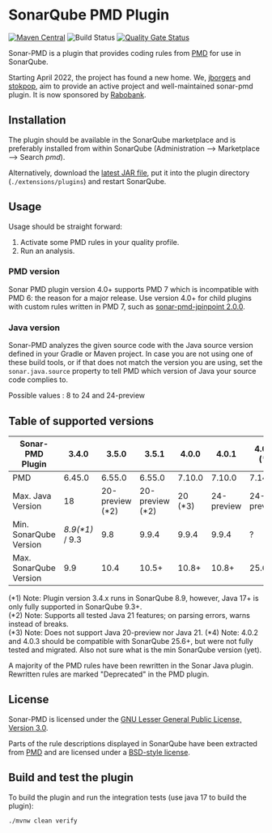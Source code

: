 # SonarQube PMD Plugin 

[![Maven Central](https://maven-badges.herokuapp.com/maven-central/org.sonarsource.pmd/sonar-pmd-plugin/badge.svg)](https://maven-badges.herokuapp.com/maven-central/org.sonarsource.pmd/sonar-pmd-plugin)
![Build Status](https://github.com/jborgers/sonar-pmd/actions/workflows/build.yml/badge.svg)
[![Quality Gate Status](https://sonarcloud.io/api/project_badges/measure?project=jborgers_sonar-pmd&metric=alert_status)](https://sonarcloud.io/summary/new_code?id=jborgers_sonar-pmd)

Sonar-PMD is a plugin that provides coding rules from [PMD](https://pmd.github.io/) for use in SonarQube.

Starting April 2022, the project has found a new home. We, [jborgers](https://github.com/jborgers) and [stokpop](https://github.com/stokpop), 
aim to provide an active project and well-maintained sonar-pmd plugin. It is now sponsored by [Rabobank](https://www.rabobank.com/).

## Installation
The plugin should be available in the SonarQube marketplace and is preferably installed from within SonarQube (Administration -->  Marketplace --> Search _pmd_).

Alternatively, download the [latest JAR file](https://github.com/jborgers/sonar-pmd/releases/latest), put it into the plugin directory (`./extensions/plugins`) and restart SonarQube.

## Usage
Usage should be straight forward:
1. Activate some PMD rules in your quality profile.
2. Run an analysis.

### PMD version
Sonar PMD plugin version 4.0+ supports PMD 7 which is incompatible with PMD 6: the reason for a major release. 
Use version 4.0+ for child plugins with custom rules written in PMD 7, such as [sonar-pmd-jpinpoint 2.0.0](https://github.com/jborgers/sonar-pmd-jpinpoint/releases/tag/2.0.0).


### Java version
Sonar-PMD analyzes the given source code with the Java source version defined in your Gradle or Maven project.
In case you are not using one of these build tools, or if that does not match the version you are using, set the `sonar.java.source` property to tell PMD which version of Java your source code complies to. 

Possible values : 8 to 24 and 24-preview

## Table of supported versions
| Sonar-PMD Plugin       | 3.4.0           | 3.5.0           | 3.5.1           | 4.0.0   | 4.0.1      |4.0.4 (*)
|------------------------|-----------------|-----------------|-----------------|---------|------------|-----
| PMD                    | 6.45.0          | 6.55.0          | 6.55.0          | 7.10.0  | 7.10.0     |7.14.0
| Max. Java Version      | 18              | 20-preview (*2) | 20-preview (*2) | 20 (*3) | 24-preview |24-preview
| Min. SonarQube Version | _8.9(*1)_ / 9.3 | 9.8             | 9.9.4           | 9.9.4   | 9.9.4      |?
| Max. SonarQube Version | 9.9             | 10.4            | 10.5+           | 10.8+   | 10.8+      |25.6+

(*1) Note: Plugin version 3.4.x runs in SonarQube 8.9, however, Java 17+ is only fully supported in SonarQube 9.3+.   
(*2) Note: Supports all tested Java 21 features; on parsing errors, warns instead of breaks.   
(*3) Note: Does not support Java 20-preview nor Java 21.
(*4) Note: 4.0.2 and 4.0.3 should be compatible with SonarQube 25.6+, but were not fully tested and migrated. Also not sure what is the min SonarQube version (yet).

A majority of the PMD rules have been rewritten in the Sonar Java plugin. Rewritten rules are marked "Deprecated" in the PMD plugin.

## License
Sonar-PMD is licensed under the [GNU Lesser General Public License, Version 3.0](https://github.com/jborgers/sonar-pmd/blob/master/LICENSE.md).

Parts of the rule descriptions displayed in SonarQube have been extracted from [PMD](https://pmd.github.io/) and are licensed under a [BSD-style license](https://github.com/pmd/pmd/blob/master/LICENSE).  

## Build and test the plugin
To build the plugin and run the integration tests (use java 17 to build the plugin):

    ./mvnw clean verify
   
